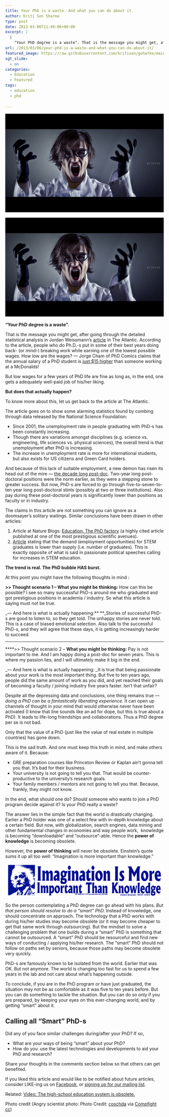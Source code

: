 ```yaml
---
title: Your PhD is a waste. And what you can do about it.
author: Kriti Sen Sharma
type: post
date: 2013-03-06T11:49:06+00:00
excerpt: |
  |
    "Your PhD degree is a waste". That is the message you might get, after going through the detailed statistical analysis in Jordan Weissmann's article in The Atlantic... While students toil through their PhD-s at minimal pay rates, they have the belief that once their PhD is over, they will get a decent-paying job of their liking. But data released by National Science Foundation shows that unemployment among PhD-s is rising... In such a situation, what does the PhD do?
url: /2013/03/06/your-phd-is-a-waste-and-what-you-can-do-about-it/
featured_image: https://raw.githubusercontent.com/kritisen/gohatke/main/content/images/2013/03/4359939963_f082b4ae9c_b.jpg
sgt_slide:
  - on
categories:
  - Education
  - Featured
tags:
  - education
  - phd

---
```

![PhD-degree-waste](https://raw.githubusercontent.com/kritisen/gohatke/main/content/images/2013/03/4359939963_f082b4ae9c_b.jpg)

![PhD degree-waste](https://raw.githubusercontent.com/kritisen/gohatke/main/content/images/2013/03/4359939963_f082b4ae9c_b.jpg)

**&#8220;Your PhD degree is a waste&#8221;.**

That is the message you might get, after going through the detailed statistical analysis in Jordan Weissmann&#8217;s <a href="http://www.theatlantic.com/business/archive/2013/02/the-phd-bust-americas-awful-market-for-young-scientists-in-7-charts/273339/#" target="_blank">article</a> in The Atlantic. According to the article, people who do Ph.D.-s put in some of their best years doing back- (or mind-) breaking work while earning one of the lowest possible wages. How low are the wages? &#8212; Jorge Cham of PhD Comics claims that the annual salary of a PhD student is <a href="https://www.llnl.gov/news/aroundthelab/2012/Jan/ATL-013012_comic.html" target="_blank">just $15 higher</a> than someone working at a McDonalds!

But low wages for a few years of PhD life are fine as long as, in the end, one gets a adequately well-paid job of his/her liking.

**But does that actually happen?**

To know more about this, let us get back to the article at The Atlantic.

The article goes on to show some alarming statistics found by combing through data released by the National Science Foundation:

  * Since 2001, the unemployment rate in people graduating with PhD-s has been constantly increasing.
  * Though there are variations amongst disciplines (e.g. science vs. engineering, life sciences vs. physical sciences), the overall trend is that unemployment after PhD is increasing.
  * The increase in unemployment rate is more for international students, but also exists for US citizens and Green Card holders.

And because of this lack of suitable employment, a new demon has risen its head out of the mire &#8212; <a href="http://www.the-scientist.com/?articles.view/articleNo/32445/title/Opinion--The-Postdoc-Challenge/" target="_blank">the decade long post-doc</a>. Two-year long post-doctoral positions were the norm earlier, as they were a stepping stone to greater success. But now, PhD-s are forced to go through five-to-seven-to-ten year long post-doctoral stints (possibly at two or three institutions). Also pay during these post-doctoral years is significantly lower than positions as faculty or in industry.

The claims in this article are not something you can ignore as a doomsayer&#8217;s solitary wailings. Similar conclusions have been drawn in other articles:

  1. Article at Nature Blogs: <a href="http://www.nature.com/news/2011/110420/full/472276a.html" target="_blank">Education: The PhD factory</a> (a highly cited article published at one of the most prestigious scientific avenues).
  2. <a href="http://www.cjr.org/reports/what_scientist_shortage.php?page=all" target="_blank">Article</a> stating that the demand (employment opportunities) for STEM graduates is lower than supply (i.e. number of graduates). This is exactly opposite of what is said in passionate political speeches calling for increases in STEM education.

**The trend is real. The PhD bubble HAS burst.**

At this point you might have the following thoughts in mind :

**>> Thought scenario 1 &#8211; What you might be thinking:** How can this be possible? I see so many successful PhD-s around me who graduated and got prestigious positions in academia / industry. So what this article is saying must not be true.

_&#8212; And here is what is actually happening:** **_Stories of successful PhD-s are good to listen to, so they get told. The unhappy stories are never told. This is a case of biased emotional selection. Also talk to the successful PhD-s, and they will agree that these days, it is getting increasingly harder to succeed.  
****

****>> Thought scenario 2 &#8211; **What you might be thinking:** Pay is not important to me. And I am happy doing a post-doc for seven years. This is where my passion lies, and I will ultimately make it big in the end.

_&#8212; And here is what is actually happening: _It is true that being passionate about your work is the most important thing. But five to ten years ago, people did the same amount of work as you did, and yet reached their goals of becoming a faculty / joining industry five years faster. Isn&#8217;t that unfair?

Despite all the depressing data and conclusions, one thing remains true &#8212; _doing a PhD can be a fantastically liberating experience_. It can open up channels of thought in your mind that would otherwise never have been activated (I know that line sounds like an ad for dope, but this is true about a PhD). It leads to life-long friendships and collaborations. Thus a PhD degree per se is not bad.

Only that the value of a PhD (just like the value of real estate in multiple countries) has gone down.

This is the sad truth. And one must keep this truth in mind, and make others aware of it. Because:

  * GRE preparation courses like Princeton Review or Kaplan ain&#8217;t gonna tell you that. It&#8217;s bad for their business.
  * Your university is not going to tell you that. That would be counter-productive to the university&#8217;s research goals.
  * Your family members / mentors are not going to tell you that. Because, frankly, they might not know.

In the end, what should one do? Should someone who wants to join a PhD program decide against it? Is your PhD really a waste?

The answer lies in the simple fact that the world is drastically changing. Earlier a PhD holder was one of a select few with in-depth knowledge about a certain field. But now, with globalization, search engines, data mining and other fundamental changes in economies and way people work,  knowledge is becoming &#8220;downloadable&#8221; and &#8220;outsource&#8221;-able. Hence the **power of knowledge** is becoming obsolete.

However, the **power of thinking** will never be obsolete. Einstein&#8217;s quote sums it up all too well: &#8220;Imagination is more important than knowledge.&#8221;

![Albert-Einstein](https://raw.githubusercontent.com/kritisen/gohatke/main/content/images/2013/03/s138_imagination_is_more_important_than_knowledge_albert_einstein_sticker.png)

So the person contemplating a PhD degree can go ahead with his plans. _But that person should resolve to do a &#8220;smart&#8221; PhD._ Instead of knowledge, one should concentrate on approach. The technology that a PhD works with during his/her studies may become obsolete (or it may become cheaper to get that same work through outsourcing). But the mindset to solve a challenging problem that one builds during a &#8220;smart&#8221; PhD is something that cannot be outsourced. A &#8220;smart&#8221; PhD should be resourceful and find new ways of conducting / applying his/her research. The &#8220;smart&#8221; PhD should not follow on paths set by seniors, because those paths may become obsolete very quickly.

PhD-s are famously known to be isolated from the world. Earlier that was OK. But not anymore. The world is changing too fast for us to spend a few years in the lab and not care about what&#8217;s happening outside.

To conclude, if you are in the PhD program or have just graduated, the situation may not be as comfortable as it was five to ten years before. But you can do something to tackle the situation. But you can do so only if you are prepared, by keeping your eyes on this ever-changing world, and by getting &#8220;smart&#8221; about it.

## Calling all &#8220;Smart&#8221; PhD-s

Did any of you face similar challenges during/after your PhD? If so,

  * What are your ways of being &#8220;smart&#8221; about your PhD?
  * How do you  use the latest technologies and developments to aid your PhD and research?

Share your thoughts in the comments section below so that others can get benefited.

<div class="post-content-box-blue">
  If you liked this article and would like to be notified about future articles, consider LIKE-ing us on <a href="http://facebook.com/gohatke">Facebook</a>, or <a href="http://kritisen.github.io/gohatke/subscribe/ ‎">signing up for our mailing list</a>.
</div>

Related: [Video: The high-school education system is obsolete.][3] 

Photo credit (Angry scientist photo: Photo Credit: [coschda][4] via [Compfight][5] [cc][6])

 [1]: https://raw.githubusercontent.com/kritisen/gohatke/main/content/images/2013/03/4359939963_f082b4ae9c_b.jpg
 [2]: https://raw.githubusercontent.com/kritisen/gohatke/main/content/images/2013/03/s138_imagination_is_more_important_than_knowledge_albert_einstein_sticker.png
 [3]: http://kritisen.github.io/gohatke/2013/03/05/video-the-high-school-education-system-is-obsolete/ "Video: The high-school education system is obsolete."
 [4]: http://www.flickr.com/photos/22062888@N06/4359939963/
 [5]: http://compfight.com
 [6]: http://creativecommons.org/licenses/by-nc/2.0/
